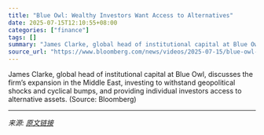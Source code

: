 ```yaml
---
title: "Blue Owl: Wealthy Investors Want Access to Alternatives"
date: 2025-07-15T12:10:55+08:00
categories: ["finance"]
tags: []
summary: "James Clarke, global head of institutional capital at Blue Owl, discusses the firm’s expansion in the Middle East, investing to withstand geopolitical shocks and cyclical bumps, and providing individu"
source_url: "https://www.bloomberg.com/news/videos/2025-07-15/blue-owl-wealthy-investors-want-access-to-alternatives"
---
```


James Clarke, global head of institutional capital at Blue Owl, discusses the firm’s expansion in the Middle East, investing to withstand geopolitical shocks and cyclical bumps, and providing individual investors access to alternative assets. (Source: Bloomberg)

---

*来源: [原文链接](https://www.bloomberg.com/news/videos/2025-07-15/blue-owl-wealthy-investors-want-access-to-alternatives)*
